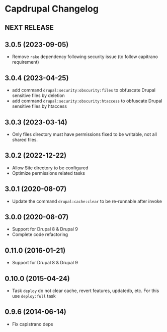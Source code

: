 # Capdrupal Changelog

## NEXT RELEASE

## 3.0.5 (2023-09-05)
 - Remove `rake` dependency following security issue (to follow capitrano requirement)

## 3.0.4 (2023-04-25)
 - add command `drupal:security:obscurity:files` to obfuscate Drupal sensitive files by deletion
 - add command `drupal:security:obscurity:htaccess` to obfuscate Drupal sensitive files by htaccess

## 3.0.3 (2023-03-14)
 - Only files directory must have permissions fixed to be writable, not all shared files.

## 3.0.2 (2022-12-22)
 - Allow Site directory to be configured
 - Optimize permissions related tasks

## 3.0.1 (2020-08-07)
 - Update the command `drupal:cache:clear` to be re-runnable after invoke

## 3.0.0 (2020-08-07)
 - Support for Drupal 8 & Drupal 9
 - Complete code refactoring

## 0.11.0 (2016-01-21)
 - Support for Drupal 8 & Drupal 9

## 0.10.0 (2015-04-24)
 - Task `deploy` do not clear cache, revert features, updatedb, etc. For this use `deploy:full` task

## 0.9.6 (2014-06-14)
  * Fix capistrano deps
